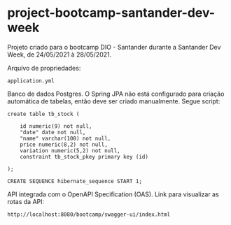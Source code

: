 # project-bootcamp-santander-dev-week

Projeto criado para o bootcamp DIO - Santander durante a Santander Dev Week, de 24/05/2021 à 28/05/2021.

Arquivo de propriedades:
```
application.yml
```

Banco de dados Postgres.
O Spring JPA não está configurado para criação automática de tabelas, então deve ser criado manualmente. Segue script:
```
create table tb_stock (

	id numeric(9) not null,
	"date" date not null,
	"name" varchar(100) not null,
	price numeric(8,2) not null,
	variation numeric(5,2) not null,
	constraint tb_stock_pkey primary key (id)

);

CREATE SEQUENCE hibernate_sequence START 1;
```

API integrada com o OpenAPI Specification (OAS).
Link para visualizar as rotas da API:
```
http://localhost:8080/bootcamp/swagger-ui/index.html
```
